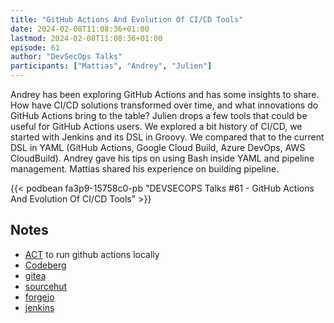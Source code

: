 ```yaml
---
title: "GitHub Actions And Evolution Of CI/CD Tools"
date: 2024-02-08T11:08:36+01:00
lastmod: 2024-02-08T11:08:36+01:00
episode: 61
author: "DevSecOps Talks"
participants: ["Mattias", "Andrey", "Julien"]
---
```


Andrey has been exploring GitHub Actions and has some insights to share. How have CI/CD solutions transformed over time, and what innovations do GitHub Actions bring to the table? Julien drops a few tools that could be useful for GitHub Actions users.
We explored a bit history of CI/CD, we started with Jenkins and its DSL in Groovy.
We compared that to the current DSL in YAML (GitHub Actions, Google Cloud Build, Azure DevOps, AWS CloudBuild).
Andrey gave his tips on using Bash inside YAML and pipeline management. Mattias shared his experience on building pipeline.

<!--more-->

<!-- Player -->

{{< podbean fa3p9-15758c0-pb "DEVSECOPS Talks #61 - GitHub Actions And Evolution Of CI/CD Tools" >}}

## Notes

-   [ACT](https://github.com/nektos/act) to run github actions locally
-   [Codeberg](https://codeberg.org/)
-   [gitea](https://github.com/go-gitea/gitea)
-   [sourcehut](https://sourcehut.org/)
-   [forgejo](https://codeberg.org/forgejo/forgejo)
-   [jenkins](https://www.jenkins.io/)
